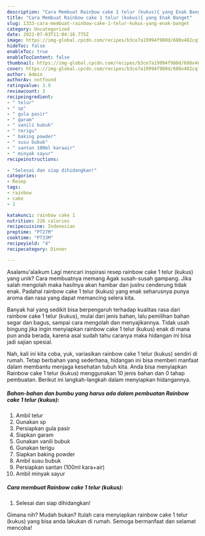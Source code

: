 ```yaml
---
description: "Cara Membuat Rainbow cake 1 telur (kukus){ yang Enak Banget"
title: "Cara Membuat Rainbow cake 1 telur (kukus){ yang Enak Banget"
slug: 1333-cara-membuat-rainbow-cake-1-telur-kukus-yang-enak-banget
category: Uncategorized
date: 2022-07-03T11:04:18.775Z
image: https://img-global.cpcdn.com/recipes/b3ce7a19994f980d/680x482cq70/rainbow-cake-1-telur-kukus-foto-resep-utama.jpg
hideToc: false
enableToc: true
enableTocContent: false
thumbnail: https://img-global.cpcdn.com/recipes/b3ce7a19994f980d/680x482cq70/rainbow-cake-1-telur-kukus-foto-resep-utama.jpg
cover: https://img-global.cpcdn.com/recipes/b3ce7a19994f980d/680x482cq70/rainbow-cake-1-telur-kukus-foto-resep-utama.jpg
author: Admin
authorAv: notfound
ratingvalue: 3.9
reviewcount: 3
recipeingredient:
- " telur"
- " sp"
- " gula pasir"
- " garam"
- " vanili bubuk"
- " terigu"
- " baking powder"
- " susu bubuk"
- " santan 100ml karaair"
- " minyak sayur"
recipeinstructions:

- "Selesai dan siap dihidangkan!"
categories:
- Resep
tags:
- rainbow
- cake
- 1

katakunci: rainbow cake 1 
nutrition: 226 calories
recipecuisine: Indonesian
preptime: "PT27M"
cooktime: "PT33M"
recipeyield: "4"
recipecategory: Dinner

---
```



Asalamu'alaikum Lagi mencari inspirasi resep rainbow cake 1 telur (kukus) yang unik? Cara membuatnya memang Agak susah-susah gampang. Jika salah mengolah maka hasilnya akan hambar dan justru cenderung tidak enak. Padahal rainbow cake 1 telur (kukus) yang enak seharusnya punya aroma dan rasa yang dapat memancing selera kita.


Banyak hal yang sedikit bisa berpengaruh terhadap kualitas rasa dari rainbow cake 1 telur (kukus), mulai dari jenis bahan, lalu pemilihan bahan segar dan bagus, sampai cara mengolah dan menyajikannya. Tidak usah bingung jika ingin menyiapkan rainbow cake 1 telur (kukus) enak di mana pun anda berada, karena asal sudah tahu caranya maka hidangan ini bisa jadi sajian spesial.




Nah, kali ini kita coba, yuk, variasikan rainbow cake 1 telur (kukus) sendiri di rumah. Tetap berbahan yang sederhana, hidangan ini bisa memberi manfaat dalam membantu menjaga kesehatan tubuh kita. Anda bisa menyiapkan Rainbow cake 1 telur (kukus) menggunakan 10 jenis bahan dan 0 tahap pembuatan. Berikut ini langkah-langkah dalam menyiapkan hidangannya.

<!--inarticleads1-->

##### Bahan-bahan dan bumbu yang harus ada dalam pembuatan Rainbow cake 1 telur (kukus):

1. Ambil  telur
1. Gunakan  sp
1. Persiapkan  gula pasir
1. Siapkan  garam
1. Gunakan  vanili bubuk
1. Gunakan  terigu
1. Siapkan  baking powder
1. Ambil  susu bubuk
1. Persiapkan  santan (100ml kara+air)
1. Ambil  minyak sayur




<!--inarticleads2-->

##### Cara membuat Rainbow cake 1 telur (kukus):


1. Selesai dan siap dihidangkan!



Gimana nih? Mudah bukan? Itulah cara menyiapkan rainbow cake 1 telur (kukus) yang bisa anda lakukan di rumah. Semoga bermanfaat dan selamat mencoba!
